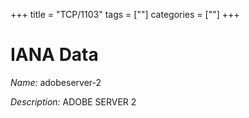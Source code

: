 +++
title = "TCP/1103"
tags = [""]
categories = [""]
+++

# IANA Data

_Name:_ adobeserver-2

_Description:_ ADOBE SERVER 2

